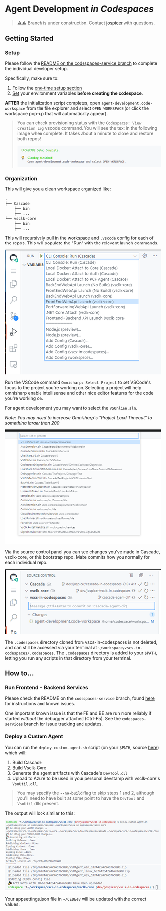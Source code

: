 # Agent Development _in Codespaces_

> ⚠⚠ Branch is under construction.  Contact [jospicer](josh.spicer@microsoft.com) with questions. 

## Getting Started

### Setup

Please follow the [README on the codespaces-service branch](https://github.com/vsls-contrib/vscs-in-codespaces/blob/codespaces-service/README.md) to complete the individual developer setup.

Specifically, make sure to:
 1. Follow the [one-time setup section](https://github.com/vsls-contrib/vscs-in-codespaces/tree/codespaces-service#one-time-setup) 
 2. [Set](https://github.com/settings/codespaces/secrets/new) your environment variables **before creating the codespace**. 

**AFTER** the initialization script completes, open `agent-development.code-workspace` from the file explorer and select `OPEN WORKSPACE` (or click the workspace pop-up that will automatically appear). 

> You can check provisioning status with the `Codespaces: View Creation Log` vscode command. You will see the text in the following image when complete.  It takes about a minute to clone and restore both repos!
> 
> ![3](images/3.png)


### Organization

This will give you a clean workspace organized like:

```
.
├── Cascade
    ├── bin
    ├── ...
└── vsclk-core
    ├── bin
    ├── ...
```

This will recursively pull in the workspace and `.vscode` config for each of the repos.  This will populate the "Run" with the relevant launch commands.

![1](images/1.png)

Run the VSCode command `Omnisharp: Select Project` to set VSCode's focus to the project you're working on.  Selecting a project will help omnisharp enable intellisense and other nice editor features for the code you're working on.

For agent development you may want to select the `VSOnline.sln`.

_Note: You may need to increase Omnisharp's "Project Load Timeout" to something larger than 200_

![2](images/2.png)

Via the source control panel you can see changes you've made in Cascade, vsclk-core, or this bootstrap repo.  Make commits how you normally for each individual repo.

![source-control](images/source-control.png)

The `.codespaces` directory cloned from vscs-in-codespaces is not deleted, and can still be accessed via your terminal at `~/workspace/vscs-in-codespaces/.codespaces`.  The `.codespaces` directory is added to your `$PATH`, letting you run any scripts in that directory from your terminal.

## How to...

### Run Frontend + Backend Services

Please check the README on the `codespaces-service` branch, found [here](https://github.com/vsls-contrib/vscs-in-codespaces/tree/codespaces-service#running-the-frontend-and-backend-services) for instructions and known issues.

One important known issue is that the FE and BE are run more reliably if started _without_ the debugger attached (Ctrl-F5).  See the `codespaces-services` branch for issue tracking and updates.

### Deploy a Custom Agent

You can run the `deploy-custom-agent.sh` script (on your `$PATH`, source [here](https://github.com/vsls-contrib/vscs-in-codespaces/blob/cascade-agent-cli/.codespaces/deploy-custom-agent.sh)) which will:

1. Build Cascade
2. Build Vsclk-Core
3. Generate the agent artifacts with Cascade's `DevTool.dll`
4. Upload to Azure to be used in your personal devstamp with vsclk-core's `VsoUtil.dll`.

> You may specify the **`--no-build`** flag to skip steps 1 and 2, although you'll need to have built at some point to have the `DevTool` and `VsoUtil` dlls present.


The output will look similar to this:

![5](images/5.png)
![7](images/7.png)

Your appsettings.json file in `~/CEDEev` will be updated with the correct values.
